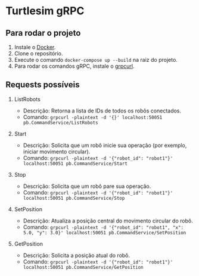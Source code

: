 # Turtlesim gRPC

## Para rodar o projeto

1. Instale o [Docker](https://docs.docker.com/get-docker/).
2. Clone o repositório.
3. Execute o comando `docker-compose up --build` na raiz do projeto.
4. Para rodar os comandos gRPC, instale o [grpcurl](https://github.com/fullstorydev/grpcurl).
  

## Requests possíveis
1. ListRobots
   - Descrição: Retorna a lista de IDs de todos os robôs conectados.
   - Comando:
     `grpcurl -plaintext -d '{}' localhost:50051 pb.CommandService/ListRobots`

2. Start
   - Descrição: Solicita que um robô inicie sua operação (por exemplo, iniciar movimento circular).
   - Comando:
     `grpcurl -plaintext -d '{"robot_id": "robot1"}' localhost:50051 pb.CommandService/Start`

3. Stop
   - Descrição: Solicita que um robô pare sua operação.
   - Comando:
     `grpcurl -plaintext -d '{"robot_id": "robot1"}' localhost:50051 pb.CommandService/Stop`

4. SetPosition
   - Descrição: Atualiza a posição central do movimento circular do robô.
   - Comando:
     `grpcurl -plaintext -d '{"robot_id": "robot1", "x": 5.0, "y": 3.0}' localhost:50051 pb.CommandService/SetPosition`

5. GetPosition
   - Descrição: Solicita a posição atual do robô.
   - Comando:
     `grpcurl -plaintext -d '{"robot_id": "robot1"}' localhost:50051 pb.CommandService/GetPosition`
